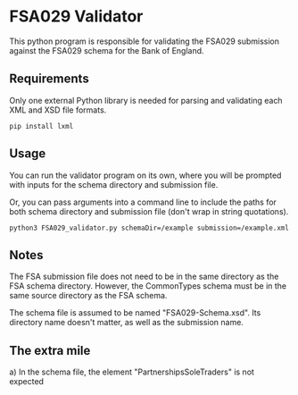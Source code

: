 # FSA029 Validator

This python program is responsible for validating the FSA029 submission against the FSA029 schema for the Bank of England.

## Requirements

Only one external Python library is needed for parsing and validating each XML and XSD file formats.

```pip install lxml```

## Usage

You can run the validator program on its own, where you will be prompted with inputs for the schema directory and submission file.

Or, you can pass arguments into a command line to include the paths for both schema directory and submission file (don't  wrap in string quotations).

```python3 FSA029_validator.py schemaDir=/example submission=/example.xml```


## Notes

The FSA submission file does not need to be in the same directory as the FSA schema directory. However, the CommonTypes schema must be in the same source directory as the FSA schema.

The schema file is assumed to be named "FSA029-Schema.xsd". Its directory name doesn't matter, as well as the submission name.


## The extra mile

a) In the schema file, the element "PartnershipsSoleTraders" is not expected